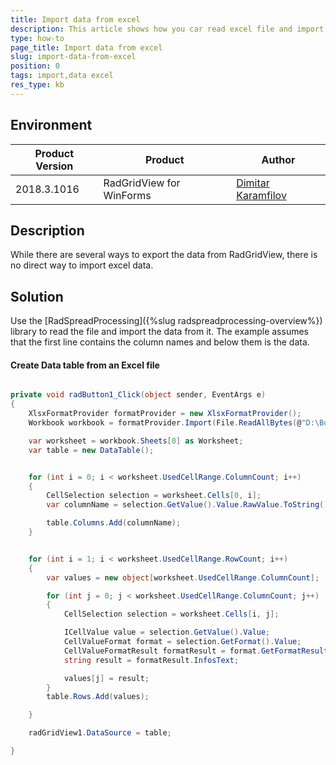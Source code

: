 ```yaml
---
title: Import data from excel
description: This article shows how you car read excel file and import the data
type: how-to
page_title: Import data from excel
slug: import-data-from-excel
position: 0
tags: import,data excel
res_type: kb
---
```



## Environment

|Product Version|Product|Author|
|----|----|----|
|2018.3.1016|RadGridView for WinForms|[Dimitar Karamfilov](https://www.telerik.com/blogs/author/dimitar-karamfilov)|

## Description

While there are several ways to export the data from RadGridView, there is no direct way to import excel data. 

## Solution 

Use the [RadSpreadProcessing]({%slug radspreadprocessing-overview%}) library to read the file and import the data from it. The example assumes that the first line contains the column names and below them is the data. 

#### Create Data table from an Excel file

````C#

private void radButton1_Click(object sender, EventArgs e)
{
    XlsxFormatProvider formatProvider = new XlsxFormatProvider();
    Workbook workbook = formatProvider.Import(File.ReadAllBytes(@"D:\Book1.xlsx"));

    var worksheet = workbook.Sheets[0] as Worksheet;
    var table = new DataTable();


    for (int i = 0; i < worksheet.UsedCellRange.ColumnCount; i++)
    {
        CellSelection selection = worksheet.Cells[0, i];
        var columnName = selection.GetValue().Value.RawValue.ToString();

        table.Columns.Add(columnName);
    }


    for (int i = 1; i < worksheet.UsedCellRange.RowCount; i++)
    {
        var values = new object[worksheet.UsedCellRange.ColumnCount];

        for (int j = 0; j < worksheet.UsedCellRange.ColumnCount; j++)
        {
            CellSelection selection = worksheet.Cells[i, j];

            ICellValue value = selection.GetValue().Value;
            CellValueFormat format = selection.GetFormat().Value;
            CellValueFormatResult formatResult = format.GetFormatResult(value);
            string result = formatResult.InfosText;

            values[j] = result;
        }
        table.Rows.Add(values);

    }

    radGridView1.DataSource = table;

}

````

